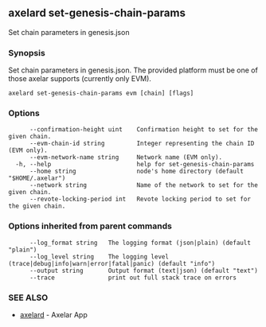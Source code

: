## axelard set-genesis-chain-params

Set chain parameters in genesis.json

### Synopsis

Set chain parameters in genesis.json. The provided platform must be one of those axelar supports (currently only EVM).

```
axelard set-genesis-chain-params evm [chain] [flags]
```

### Options

```
      --confirmation-height uint    Confirmation height to set for the given chain.
      --evm-chain-id string         Integer representing the chain ID (EVM only).
      --evm-network-name string     Network name (EVM only).
  -h, --help                        help for set-genesis-chain-params
      --home string                 node's home directory (default "$HOME/.axelar")
      --network string              Name of the network to set for the given chain.
      --revote-locking-period int   Revote locking period to set for the given chain.
```

### Options inherited from parent commands

```
      --log_format string   The logging format (json|plain) (default "plain")
      --log_level string    The logging level (trace|debug|info|warn|error|fatal|panic) (default "info")
      --output string       Output format (text|json) (default "text")
      --trace               print out full stack trace on errors
```

### SEE ALSO

- [axelard](axelard.md)	 - Axelar App
